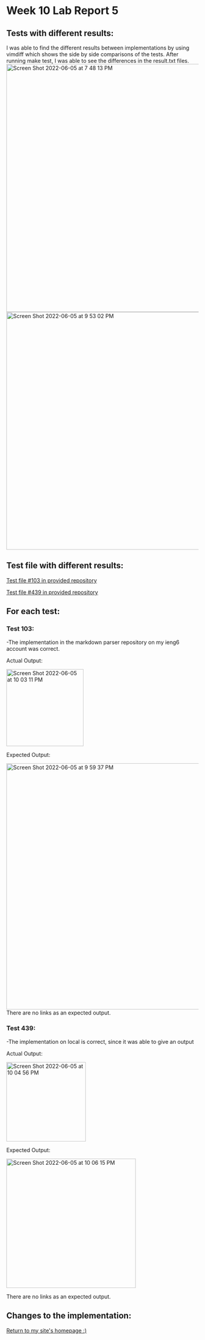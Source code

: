 # Week 10 Lab Report 5 

## Tests with different results:
I was able to find the different results between implementations by using vimdiff which shows the side by side comparisons of the tests. After running make test, I was able to see the differences in the result.txt files.
<img width="650" alt="Screen Shot 2022-06-05 at 7 48 13 PM" src="https://user-images.githubusercontent.com/98505287/172097073-9a88f5a8-6775-4832-b9ef-989a1566fe69.png">
<img width="623" alt="Screen Shot 2022-06-05 at 9 53 02 PM" src="https://user-images.githubusercontent.com/98505287/172097123-9c77bce9-b621-4a08-bb04-54ac8782baa1.png">



## Test file with different results:
[Test file #103 in provided repository](https://github.com/nidhidhamnani/markdown-parser/blob/main/test-files/103.html.test) 

[Test file #439 in provided repository](https://github.com/nidhidhamnani/markdown-parser/blob/main/test-files/439.html.test) 


## For each test:
### Test 103:
-The implementation in the markdown parser repository on my ieng6 account was correct.

Actual Output:


<img width="202" alt="Screen Shot 2022-06-05 at 10 03 11 PM" src="https://user-images.githubusercontent.com/98505287/172097988-70ecb241-331c-498e-a3a7-1ea3a3364bcf.png">

Expected Output:


<img width="645" alt="Screen Shot 2022-06-05 at 9 59 37 PM" src="https://user-images.githubusercontent.com/98505287/172097697-2c3f1775-a889-47a6-b323-395f91505130.png">
There are no links as an expected output.

### Test 439:
-The implementation on local is correct, since it was able to give an output


Actual Output:


<img width="208" alt="Screen Shot 2022-06-05 at 10 04 56 PM" src="https://user-images.githubusercontent.com/98505287/172098151-437e8d7d-6c9c-4d0f-b98d-20f87d69e831.png">

Expected Output:


<img width="339" alt="Screen Shot 2022-06-05 at 10 06 15 PM" src="https://user-images.githubusercontent.com/98505287/172098251-00a6cfe4-a72e-4d63-85cc-b13849d152fc.png">

There are no links as an expected output.

## Changes to the implementation:






[Return to my site's homepage :)](https://briifernandez.github.io/cse15l-lab-reports/index.html) 

